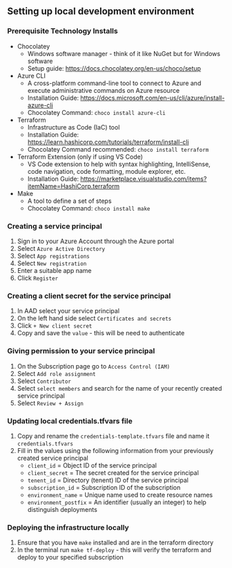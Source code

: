 ## Setting up local development environment

### Prerequisite Technology Installs
- Chocolatey
  * Windows software manager - think of it like NuGet but for Windows software
  * Setup guide: https://docs.chocolatey.org/en-us/choco/setup
- Azure CLI 
  * A cross-platform command-line tool to connect to Azure and execute administrative commands on Azure resource
  * Installation Guide: https://docs.microsoft.com/en-us/cli/azure/install-azure-cli
  * Chocolatey Command: `choco install azure-cli`
- Terraform
  * Infrastructure as Code (IaC) tool
  * Installation Guide: https://learn.hashicorp.com/tutorials/terraform/install-cli
  * Chocolatey Command recommended: `choco install terraform`
- Terraform Extension (only if using VS Code)
  * VS Code extension to help with syntax highlighting, IntelliSense, code navigation, code formatting, module explorer, etc.
  * Installation Guide: https://marketplace.visualstudio.com/items?itemName=HashiCorp.terraform
- Make
  * A tool to define a set of steps 
  * Chocolatey Command: `choco install make`

### Creating a service principal
1. Sign in to your Azure Account through the Azure portal
2. Select `Azure Active Directory`
3. Select `App registrations`
4. Select `New registration`
5. Enter a suitable app name
6. Click `Register`

### Creating a client secret for the service principal
1. In AAD select your service principal
2. On the left hand side select `Certificates and secrets`
3. Click `+ New client secret`
4. Copy and save the `value` - this will be need to authenticate

### Giving permission to your service principal
1. On the Subscription page go to `Access Control (IAM)`
2. Select `Add role assignment`
3. Select `Contributor`
4. Select `select members` and search for the name of your recently created service principal
5. Select `Review + Assign`

### Updating local credentials.tfvars file
1. Copy and rename the `credentials-template.tfvars` file and name it `credentials.tfvars`
2. Fill in the values using the following information from your previously created service principal
    - `client_id` = Object ID of the service principal
    - `client_secret` = The secret created for the service principal
    - `tenent_id` = Directory (tenent) ID of the service principal
    - `subscription_id` = Subscription ID of the subscription
    - `environment_name` = Unique name used to create resource names
    - `environment_postfix` = An identifier (usually an integer) to help distinguish deployments
 
### Deploying the infrastructure locally
1. Ensure that you have `make` installed and are in the terraform directory
2. In the terminal run `make tf-deploy` - this will verify the terraform and deploy to your specified subscription